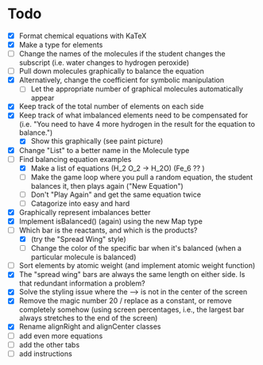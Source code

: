 # Todo
- [x] Format chemical equations with KaTeX
- [x] Make a type for elements
- [ ] Change the names of the molecules if the student changes the subscript (i.e. water changes to hydrogen peroxide)
- [ ] Pull down molecules graphically to balance the equation
- [x] Alternatively, change the coefficient for symbolic manipulation
    - [ ] Let the appropriate number of graphical molecules automatically appear
- [x] Keep track of the total number of elements on each side
- [x] Keep track of what imbalanced elements need to be compensated for (i.e. "You need to have 4 more hydrogen in the result for the equation to balance.")
    - [x] Show this graphically (see paint picture)
- [x] Change "List" to a better name in the Molecule type
- [ ] Find balancing equation examples
    - [x] Make a list of equations (H_2 O_2 -> H_2O) (Fe_6 ?? )
    - [ ] Make the game loop where you pull a random equation, the student balances it, then plays again ("New Equation")
    - [ ] Don't "Play Again" and get the same equation twice
    - [ ] Catagorize into easy and hard
- [x] Graphically represent imbalances better
- [x] Implement isBalanced() (again) using the new Map type
- [ ] Which bar is the reactants, and which is the products?
    - [x] (try the "Spread Wing" style)
    - [ ] Change the color of the specific bar when it's balanced (when a particular molecule is balanced)
- [ ] Sort elements by atomic weight (and implement atomic weight function)
- [x] The "spread wing" bars are always the same length on either side. Is that redundant
      information a problem?
- [x] Solve the styling issue where the --> is not in the center of the screen
- [x] Remove the magic number 20 / replace as a constant, or remove completely somehow (using screen percentages, i.e., the largest bar always stretches to the end of the screen)
- [x] Rename alignRight and alignCenter classes
- [ ] add even more equations
- [ ] add the other tabs
- [ ] add instructions 